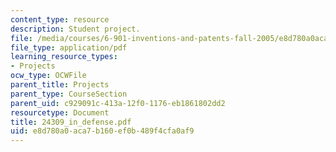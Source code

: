 ```yaml
---
content_type: resource
description: Student project.
file: /media/courses/6-901-inventions-and-patents-fall-2005/e8d780a0aca7b160ef0b489f4cfa0af9_24309_in_defense.pdf
file_type: application/pdf
learning_resource_types:
- Projects
ocw_type: OCWFile
parent_title: Projects
parent_type: CourseSection
parent_uid: c929091c-413a-12f0-1176-eb1861802dd2
resourcetype: Document
title: 24309_in_defense.pdf
uid: e8d780a0-aca7-b160-ef0b-489f4cfa0af9
---
```

